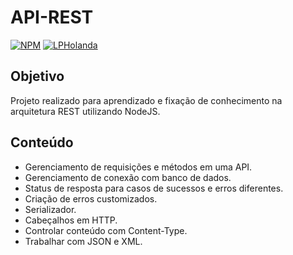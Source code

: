 # API-REST

[![NPM](https://img.shields.io/npm/v/npm?color=green&style=for-the-badge)](https://www.npmjs.com/)
[![LPHolanda](https://img.shields.io/badge/dev-LPHolanda-blue?style=for-the-badge)](https://github.com/LPHolanda)

## Objetivo
Projeto realizado para aprendizado e fixação de conhecimento na arquitetura REST utilizando NodeJS.

## Conteúdo
- Gerenciamento de requisições e métodos em uma API.
- Gerenciamento de conexão com banco de dados.
- Status de resposta para casos de sucessos e erros diferentes.
- Criação de erros customizados.
- Serializador.
- Cabeçalhos em HTTP.
- Controlar conteúdo com Content-Type.
- Trabalhar com JSON e XML.